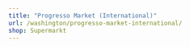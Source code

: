 ```yaml
---
title: "Progresso Market (International)"
url: /washington/progresso-market-international/
shop: Supermarkt
---
```

